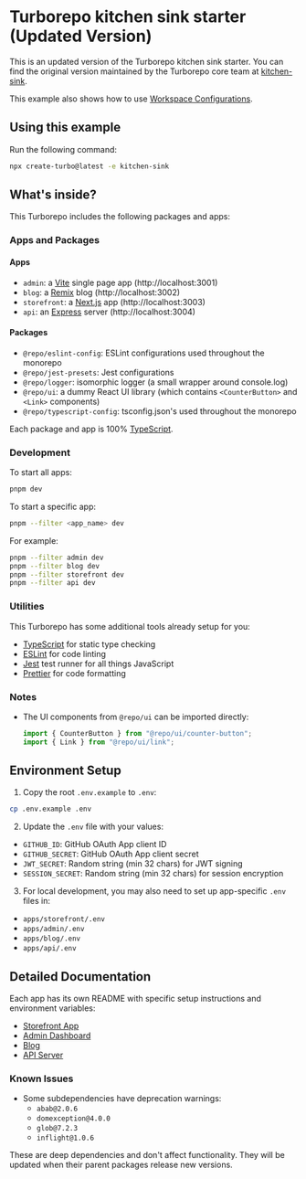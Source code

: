 # Turborepo kitchen sink starter (Updated Version)

This is an updated version of the Turborepo kitchen sink starter. You can find the original version maintained by the Turborepo core team at [kitchen-sink](https://github.com/vercel/turbo/tree/main/examples/kitchen-sink).

This example also shows how to use [Workspace Configurations](https://turbo.build/repo/docs/core-concepts/monorepos/configuring-workspaces).

## Using this example

Run the following command:

```sh
npx create-turbo@latest -e kitchen-sink
```

## What's inside?

This Turborepo includes the following packages and apps:

### Apps and Packages

#### Apps
- `admin`: a [Vite](https://vitejs.dev/) single page app (http://localhost:3001)
- `blog`: a [Remix](https://remix.run/) blog (http://localhost:3002)
- `storefront`: a [Next.js](https://nextjs.org/) app (http://localhost:3003)
- `api`: an [Express](https://expressjs.com/) server (http://localhost:3004)

#### Packages
- `@repo/eslint-config`: ESLint configurations used throughout the monorepo
- `@repo/jest-presets`: Jest configurations
- `@repo/logger`: isomorphic logger (a small wrapper around console.log)
- `@repo/ui`: a dummy React UI library (which contains `<CounterButton>` and `<Link>` components)
- `@repo/typescript-config`: tsconfig.json's used throughout the monorepo

Each package and app is 100% [TypeScript](https://www.typescriptlang.org/).

### Development

To start all apps:
```sh
pnpm dev
```

To start a specific app:
```sh
pnpm --filter <app_name> dev
```

For example:
```sh
pnpm --filter admin dev
pnpm --filter blog dev
pnpm --filter storefront dev
pnpm --filter api dev
```

### Utilities

This Turborepo has some additional tools already setup for you:

- [TypeScript](https://www.typescriptlang.org/) for static type checking
- [ESLint](https://eslint.org/) for code linting
- [Jest](https://jestjs.io) test runner for all things JavaScript
- [Prettier](https://prettier.io) for code formatting

### Notes
- The UI components from `@repo/ui` can be imported directly:
  ```typescript
  import { CounterButton } from "@repo/ui/counter-button";
  import { Link } from "@repo/ui/link";
  ```

## Environment Setup

1. Copy the root `.env.example` to `.env`:
```bash
cp .env.example .env
```

2. Update the `.env` file with your values:
- `GITHUB_ID`: GitHub OAuth App client ID
- `GITHUB_SECRET`: GitHub OAuth App client secret
- `JWT_SECRET`: Random string (min 32 chars) for JWT signing
- `SESSION_SECRET`: Random string (min 32 chars) for session encryption

3. For local development, you may also need to set up app-specific `.env` files in:
- `apps/storefront/.env`
- `apps/admin/.env`
- `apps/blog/.env`
- `apps/api/.env`

## Detailed Documentation

Each app has its own README with specific setup instructions and environment variables:

- [Storefront App](apps/storefront/README.md)
- [Admin Dashboard](apps/admin/README.md)
- [Blog](apps/blog/README.md)
- [API Server](apps/api/README.md)

### Known Issues

- Some subdependencies have deprecation warnings:
  - `abab@2.0.6`
  - `domexception@4.0.0`
  - `glob@7.2.3`
  - `inflight@1.0.6`

These are deep dependencies and don't affect functionality. They will be updated when their parent packages release new versions.

